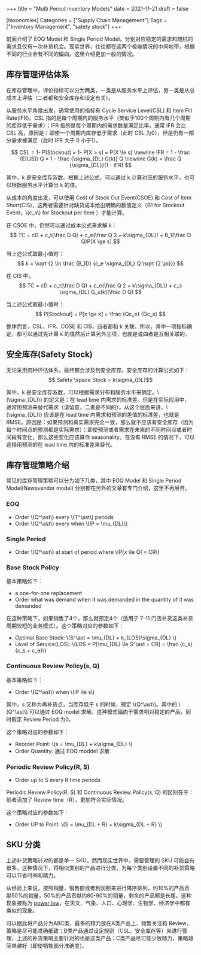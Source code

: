 +++
title = "Multi Period Inventory Models"
date = 2021-11-21
draft = false

[taxonomies]
Categories = ["Supply Chain Management"]
Tags = ["Inventory Management", "satety stock"]
+++

前面介绍了 EOQ Model 和 Single Period Model，分别对应稳定的需求和随机的需求且仅有一次补货机会。现实世界，往往都在这两个极端情况的中间地带，根据不同的行业会有不同的偏向。这里介绍更加一般的情况。

<!-- more -->
## 库存管理评估体系
在库存管理中，评价指标可以分为两类，一类是从服务水平上评估，另一类是从总成本上评估（二者都和安全库存和设定有关）。

从服务水平角度出发，通常使用的指标有 Cycle Service Level(CSL) 和 Item Fill Rate(IFR)。CSL 指的是每个周期内的服务水平（类似于100个周期内有几个周期的库存低于需求）；IFR 指的是每个周期内的需求数量满足比率。通常 IFR 会比 CSL 高，原因是：即使一个周期内库存低于需求（此时 CSL 为0），但是仍有一部分需求被满足（此时 IFR 大于 0 小于1）。

$$ CSL = 1- P[Stockout] = 1- P[X > s] = P[X \le s] \newline
    IFR = 1 - \frac {E[US]} Q = 1 - \frac {\sigma_{DL} G(k)} Q \newline
    G(k) = \frac Q {\sigma_{DL}}(1 - IFR)
$$

其中，k 是安全库存系数。根据上述公式，可以通过 k 计算对应的服务水平，也可以根据服务水平计算出 k 的值。

从成本的角度出发，可以使用 Cost of Stock Out Event(CSOE) 和 Cost of Item Short(CIS)，这两者需要针对缺货成本给出明确的数值定义（B1 for Stockout Event，\\(c_s\\) for Stockout per Item ）才能计算。

在 CSOE 中，仍然可以通过成本公式来求解 k：
$$ TC = cD + c_t(\frac D Q) + c_e(\frac Q 2 + k\sigma_{DL}) + B_1(\frac D Q)P[X \ge s] $$

当上述公式取最小值时：
$$ k = \sqrt {2 \ln \frac {B_1D} {c_e \sigma_{DL} Q \sqrt {2 \pi}}} $$

在 CIS 中，
$$ TC = cD + c_t(\frac D Q) + c_e(\frac Q 2 + k\sigma_{DL}) + c_s \sigma_{DL} G_u(k)(\frac D Q) $$

当上述公式取最小值时：
$$ P[Stockout] = P[x \ge k] = \frac {Qc_e} {Dc_s} $$

整体而言，CSL、IFR、COSE 和 CIS，四者都和 k 关联。所以，其中一项指标确定，都可以通过先计算 k 的值然后计算另外三项，也就是说四者是互相关联的。

## 安全库存(Safety Stock)

无论采用何种评估体系，最终都会涉及到安全库存。安全库存的计算公式如下：
$$ Safety \space Stock = k\sigma_{DL}$$

其中，k 是安全库存系数，可以根据需求分布和服务水平来确定。\\(\\sigma_{DL}\\) 的定义是：在 lead time 内需求的标准差。但是在实际应用中，通常用预测来替代需求（请留意，二者是不同的）。从这个层面来讲，\\(\\sigma_{DL}\\) 应该是在 lead time 内需求和预测的差值的标准差，也就是 RMSE。原因是：如果预测和真实需求完全一致，那么就不应该有安全库存（因为每个时间点的预测都是实际需求）；即使预测或者需求在未来的不同时间点或者时间段有变化，那么这些变化应该算作 seasonality。在没有 RMSE 的情况下，可以选择用预测的在 lead time 内的标准差来替代。

## 库存管理策略介绍

常见的库存管理策略可以分为如下几类，其中 EOQ Model 和 Single Period Model(Newsvendor model) 分别都在另外的文章有专门介绍，这里不再展开。

### EOQ
- Order \\(Q^\ast\\) every \\(T^\ast\\) periods
- Order \\(Q^\ast\\) every when \\(IP = \mu_{DL}\\)

### Single Period
- Order \\(Q^\ast\\) at start of period where \\(P[x \le Q] = CR\\)

### Base Stock Policy
基本策略如下：
- a one-for-one replacement
- Order what was demand when it was demanded in the quantity of it was demanded

在这种策略下，如果销售了4个，那么就预定4个（适用于 7-11 门店补货这类补货周期较短的业务模式）。这个策略对应的参数如下：
- Optimal Base Stock: \\(S^\ast = \mu_{DL} + k_{LOS}\sigma_{DL} \\)
- Level of Service(LOS): \\(LOS = P[\mu_{DL} \le S^\ast = CR] = \frac {c_s} {c_s + c_e}\\)

### Continuous Review Policy(s, Q)
基本策略如下：
- Order \\(Q^\ast\\) when \\(IP \le s\\)

其中，s 又称为再补货点，当库存低于 s 的时候，预定 \\(Q^\ast\\)。其中的 \\(Q^\ast\\) 可以通过 EOQ model 求解。这种模式偏向于需求相对稳定的产品，同时假定 Review Period 为0。

这个策略对应的参数如下：
- Reorder Point: \\(s = \mu_{DL} + k\sigma_{DL} \\)
- Order Quantity: 通过 EOQ moddel 求解

### Periodic Review Policy(R, S)
- Order up to S every R time periods

Periodic Review Policy(R, S) 和 Continuous Review Policy(s, Q) 的区别在于：前者添加了 Review time（R），更加符合实际情况。

这个策略对应的参数如下：
- Order UP to Point: \\(S = \mu_{DL + R} + k\sigma_{DL + R} \\)

## SKU 分类

上述补货策略针对的都是单一 SKU，然而现实世界中，需要管理的 SKU 可能会有很多。这种情况下，将相似类别的产品进行分类，为每个类别设置不同的补货策略可以节省时间和精力。

从经验上来说，按照销量，销售额或者利润额来进行降序排列，约10%的产品贡献50%的销量，50%的产品贡献约80-90%的销量，剩余的产品都是长尾。这种现象被称为 [power law](https://en.wikipedia.org/wiki/Power_law)，在天文、气象、人口、心理学、生物学、经济学中都有类似的现象。

可以据此将产品分为ABC类，最多的精力放在A类产品上，频繁关注和 Review，策略是尽可能准确细致；B类产品通过设定规则（CSL、安全库存等）来进行管理，上述的补货策略主要针对的也是这类产品；C类产品尽可能少放精力，策略越简单越好（即使牺牲部分准确度）。